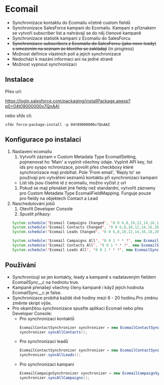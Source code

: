 # Ecomail


- Synchronizace kontaktu do Ecomailu včetně custom fieldů
- Synchronizace SalesForce kampaní do Ecomailu. Kampani s příznakem se vytvoří subscriber list a nahrávají se do něj členové kampaně
- Synchronizace statistik kampaní z Ecomailu do SalesForcu
- ~~Synchronizace subscribers z Ecomailu do SalesForcu (jako nove leady) s omezením na seznam ze kterého se zakládají~~ (in progress)
- Možnost definice vlastních polí a jejich synchronizace
- Nedochází k mazání informací ani na jedné straně
- Možnost vypnout synchronizaci
## Instalace

Přes url: 

https://login.salesforce.com/packaging/installPackage.apexp?p0=04t09000000v7QnAAI

nebo sfdx cli:

`sfdx force:package:install -p 04t09000000v7QnAAI`


## Konfigurace po instalaci

1. Nastavení ecomailu
    1. Vytvořit záznam v Custom Metadata Type EcomailSetting, pojmenovat ho 'Main' a vyplnit všechny údaje. Vyplnit API key, list ids pro syspo nchronizace, povolit přes checkboxy které synchronizace mají probíhat.  Pole 'From email', 'Reply to' se používají pro vytváření seznamů kontaktu při synchronizaci kampaní
     - List ids jsou číselné id z ecomailu, možno vyčíst z url
    1. Pokud se mají přenášet jiné fieldy než standardní, vytvořit záznamy pro Custom Metadata Type EcomailFieldMapping. Funguje pouze pro fieldy na objektech Contact a Lead
1. Naschedulování jobů
    1. Otevřít Developer Console
    1. Spustit příkazy: 
    ```java
    System.schedule('Ecomail Campaigns Changed', '0 0 6,8,10,12,14,16,18,20 * * ?', new EcomailSyncCampaigns__Schedulable(false) );
    System.schedule('Ecomail Contacts Changed', '0 0 6,8,10,12,14,16,18,20 * * ?', new EcomailSyncContacts__Schedulable(false) );
    System.schedule('Ecomail Leads Changed', '0 0 6,8,10,12,14,16,18,20 * * ?', new EcomailSyncLeads__Schedulable(false) );

    System.schedule('Ecomail Campaigns All', '0 0 1 * * ?', new EcomailSyncCampaigns__Schedulable(true) );
    System.schedule('Ecomail Contacts All', '0 0 1 * * ?', new EcomailSyncContacts__Schedulable(true) );
    System.schedule('Ecomail Leads All', '0 0 1 * * ?', new EcomailSyncLeads__Schedulable(true) );
    ```

## Používání

- Synchronizují se jen kontakty, leady a kampaně s nadataveným fieldem EcomailSync__c na hodnotu true.
- Kampaně přenášejí všechny členy kampaně i když jejich hodnota EcomailSync__c je false.
- Synchronizace probíhá každé dvě hodiny mezi 6 - 20 hodinu.Pro změnu změnte skript výše. 
- Pro okamžitou synchronizace spusťte aplikaci Ecomail nebo přes Developer Console:
    - Pro synchronizaci kontaktů
        ```java
        EcomailContactSynchronizer synchronizer = new EcomailContactSynchronizer();
        synchronizer.syncAllContacts();
        ```
    - Pro synchronizaci leadů
        ```java
        EcomailContactSynchronizer synchronizer = new EcomailContactSynchronizer();
        synchronizer.syncAllLeads();
        ```
    - Pro synchronizaci kampaní
        ```java
        EcomailCampaignSynchronizer synchronizer = new EcomailCampaignSynchronizer();
        synchronizer.syncAllCampaigns();
        ```